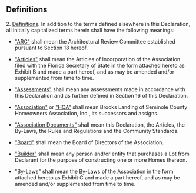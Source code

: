 ## Definitions

2\. <u>Definitions</u>. In addition to the terms defined elsewhere in this Declaration, all initially capitalized terms herein shall have the following meanings:

- <u>"ARC"</u> shall mean the Architectural Review Committee established pursuant to Section 18 hereof.

- <u>"Articles"</u> shall mean the Articles of Incorporation of the Association filed with the Florida Secretary of State in the form attached hereto as Exhibit B and made a part hereof, and as may be amended and/or supplemented from time to time.

- <u>"Assessments"</u> shall mean any assessments made in accordance with this Declaration and as further defined in Section 16 of this Declaration.

- <u>"Association"</u> or <u>"HOA"</u> shall mean Brooks Landing of Seminole County Homeowners Association, Inc., its successors and assigns.

- <u>"Association Documents"</u> shall mean this Declaration, the Articles, the By-Laws, the Rules and Regulations and the Community Standards.

- <u>"Board"</u> shall mean the Board of Directors of the Association.

- <u>"Builder"</u> shall mean any person and/or entity that purchases a Lot from Declarant for the purpose of constructing one or more Homes thereon.

- <u>"By-Laws"</u> shall mean the By-Laws of the Association in the form attached hereto as Exhibit C and made a part hereof, and as may be amended and/or supplemented from time to time.

